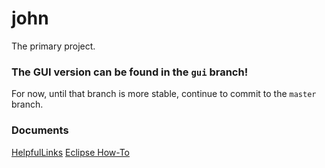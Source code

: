 # john
The primary project.

### The GUI version can be found in the `gui` branch!
For now, until that branch is more stable, continue to commit to the `master` branch.

### Documents
[HelpfulLinks](/HelpfulLinks.md)
[Eclipse How-To](/Eclipse%20How-To.md)